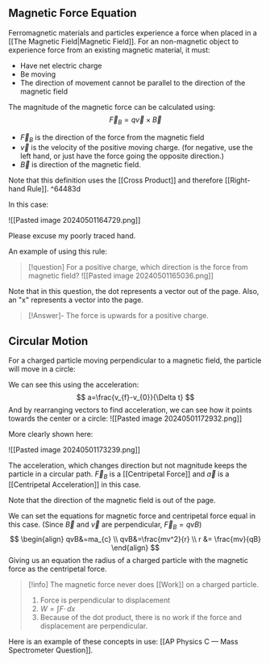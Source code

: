 ## Magnetic Force Equation

Ferromagnetic materials and particles experience a force when placed in a [[The Magnetic Field|Magnetic Field]]. For an non-magnetic object to experience force from an existing magnetic material, it must:
- Have net electric charge
- Be moving
- The direction of movement cannot be parallel to the direction of the magnetic field

The magnitude of the magnetic force can be calculated using:
$$
\vec{F}_{B}=q\vec{v} \times \vec{B}
$$
- $\vec{F}_{B}$ is the direction of the force from the magnetic field
- $\vec{v}$ is the velocity of the positive moving charge. (for negative, use the left hand, or just have the force going the opposite direction.)
- $\vec{B}$ is direction of the magnetic field.

Note that this definition uses the [[Cross Product]] and therefore [[Right-hand Rule]]. ^64483d

In this case:

![[Pasted image 20240501164729.png]]

Please excuse my poorly traced hand.

An example of using this rule:

>[!question]
> For a positive charge, which direction is the force from magnetic field?
> ![[Pasted image 20240501165036.png]]

Note that in this question, the dot represents a vector out of the page. Also, an "x" represents a vector into the page.

>[!Answer]-
>The force is upwards for a positive charge.
>

## Circular Motion

For a charged particle moving perpendicular to a magnetic field, the particle will move in a circle:

We can see this using the acceleration:
$$
a=\frac{v_{f}-v_{0}}{\Delta t}
$$
And by rearranging vectors to find acceleration, we can see how it points towards the center or a circle:
![[Pasted image 20240501172932.png]]

More clearly shown here:

![[Pasted image 20240501173239.png]]

The acceleration, which changes direction but not magnitude keeps the particle in a circular path. $\vec{F}_{B}$ is a [[Centripetal Force]] and $\vec{a}$ is a [[Centripetal Acceleration]] in this case.

Note that the direction of the magnetic field is out of the page.

We can set the equations for magnetic force and centripetal force equal in this case. (Since $\vec{B}$ and $\vec{v}$ are perpendicular, $\vec{F}_{B}=qvB$)
$$
\begin{align}
qvB&=ma_{c} \\
qvB&=\frac{mv^2}{r} \\
r &= \frac{mv}{qB}
\end{align}
$$
Giving us an equation the radius of a charged particle with the magnetic force as the centripetal force.

>[!info]
>The magnetic force never does [[Work]] on a charged particle.
>1. Force is perpendicular to displacement
>2. $W = \int F \cdot \, dx$
>3. Because of the dot product, there is no work if the force and displacement are perpendicular.

Here is an example of these concepts in use: [[AP Physics C — Mass Spectrometer Question]].
